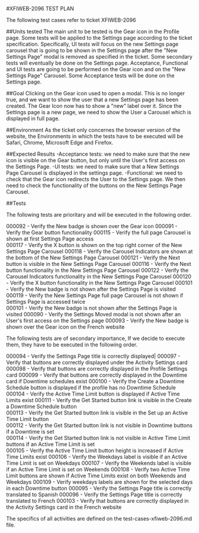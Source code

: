 
#XFIWEB-2096 TEST PLAN

The following test cases refer to ticket XFIWEB-2096

##Units tested 
The main unit to be tested is the Gear icon in the Profile page. Some tests will be applied to the 
Settings page according to the ticket specification. Specifically, UI tests will focus on the 
new Settings page carousel that is going to be shown in the Settings page after the "New Settings Page" modal is removed as specified in the ticket. Some secondary tests will eventually be done on the Settings page.
Acceptance, Functional and UI tests are going to be performed on the Gear icon and on the "New Settings Page"
Carousel. Some Acceptance tests will be done on the Settings page. 

##Goal
Clicking on the Gear icon used to open a modal. This is no longer true, and we want to show the user that a new Settings page has been created. The Gear Icon now has to show a "new" label over it. Since the Settings 
page is a new page, we need to show the User a Carousel which is displayed in full page.

##Environment
As the ticket only concernes the browser version of the website, the Environments in which the tests have to be executed will be Safari, Chrome, Microsoft Edge and Firefox.

##Expected Results
-Acceptance tests: we need to make sure that the new icon is visible on the Gear button, but only until the User's first access on the Settings Page.
-UI tests: we need to make sure that a New Settings Page Carousel is displayed in the settings page. 
-Functional: we need to check that the Gear icon redirects the User to the Settings page. We then need to check the functionality of the buttons on the New Settings Page Carousel.


##Tests

The following tests are prioritary and will be executed in the following order.

000092 - Verify the New badge is shown over the Gear icon
000091 - Verify the Gear button functionality
000115 - Verify the full page Carousel is shown at first Settings Page access  
000117 - Verify the X button is shown on the top right corner of the New Settings Page Carousel 
000118 - Verify the Carousel Indicators are shown at the bottom of the New Settings Page Carousel 
000121 - Verify the Next button is visible in the New Settings Page Carousel 
000116 - Verify the Next button functionality in the New Settings Page Carousel 
000122 - Verify the Carousel Indicators functionality in the New Settings Page Carousel 
000120 - Verify the X button functionality in the New Settings Page Carousel 
000101 - Verify the New badge is not shown after the Settings Page is visited
000119 - Verify the New Settings Page full page Carousel is not shown if Settings Page is accessed twice  
000101 - Verify the New badge is not shown after the Settings Page is visited
000090 - Verify the Settings Moved modal is not shown after an User's first access on the Settings page 
000093 - Verify the New badge is shown over the Gear icon on the French website

The following tests are of secondary importance, If we decide to execute them, they have to be executed in the
following order.

000094 - Verify the Settings Page title is correctly displayed|
000097 - Verify that buttons are correctly displayed under the Activity Settings card 
000098 - Verify that buttons are correctly displayed in the Profile Settings card 
000099 - Verify that buttons are correctly displayed in the Downtime card if Downtime schedules exist 
000100 - Verify the Create a Downtime Schedule button is displayed if the profile has no Downtime Schedule 
000104 - Verify the Active Time Limit button is displayed if Active Time Limits exist 
000111 - Verify the Get Started button link is visible in the Create a Downtime Schedule button  
000113 - Verify the Get Started button link is visible in the Set up an Active Time Limit button  
000112 - Verify the Get Started button link is not visible in Downtime buttons if a Downtime is set  
000114 - Verify the Get Started button link is not visible in Active Time Limit buttons if an Active Time Limit is set  
000105 - Verify the Active Time Limit button height is increased if Active Time Limits exist 
000106 - Verify the Weekdays label is visible if an Active Time Limit is set on Weekdays 
000107 - Verify the Weekends label is visible if an Active Time Limit is set on Weekends
000108 - Verify two Active Time Limit buttons are shown if Active Time Limits exist on both Weekends and Weekdays 
000109 - Verify weekdays labels are shown for the selected days in each Downtime button 
000095 - Verify the Settings Page title is correctly translated to Spanish
000096 - Verify the Settings Page title is correctly translated to French
000103 - Verify that buttons are correctly displayed in the Activity Settings card in the French website

The specifics of all activities are defined on the test-cases-xfiweb-2096.md file.